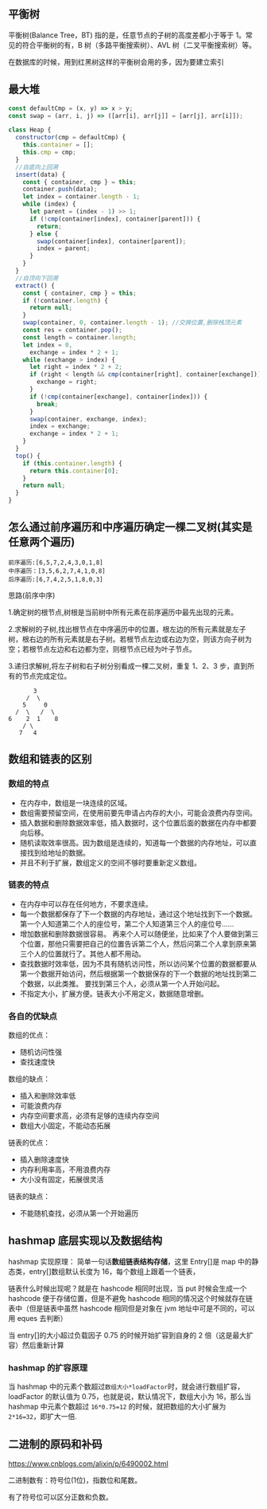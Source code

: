 ## 平衡树

平衡树(Balance Tree，BT) 指的是，任意节点的子树的高度差都小于等于 1。常见的符合平衡树的有，B 树（多路平衡搜索树）、AVL 树（二叉平衡搜索树）等。

在数据库的时候，用到红黑树这样的平衡树会用的多，因为要建立索引

## 最大堆

```js
const defaultCmp = (x, y) => x > y;
const swap = (arr, i, j) => ([arr[i], arr[j]] = [arr[j], arr[i]]);

class Heap {
  constructor(cmp = defaultCmp) {
    this.container = [];
    this.cmp = cmp;
  }
  //自底向上回溯
  insert(data) {
    const { container, cmp } = this;
    container.push(data);
    let index = container.length - 1;
    while (index) {
      let parent = (index - 1) >> 1;
      if (!cmp(container[index], container[parent])) {
        return;
      } else {
        swap(container[index], container[parent]);
        index = parent;
      }
    }
  }
  //自顶向下回溯
  extract() {
    const { container, cmp } = this;
    if (!container.length) {
      return null;
    }
    swap(container, 0, container.length - 1); //交换位置,删除栈顶元素
    const res = container.pop();
    const length = container.length;
    let index = 0,
      exchange = index * 2 + 1;
    while (exchange > index) {
      let right = index * 2 + 2;
      if (right < length && cmp(container[right], container[exchange])) {
        exchange = right;
      }
      if (!cmp(container[exchange], container[index])) {
        break;
      }
      swap(container, exchange, index);
      index = exchange;
      exchange = index * 2 + 1;
    }
  }
  top() {
    if (this.container.length) {
      return this.container[0];
    }
    return null;
  }
}
```

## 怎么通过前序遍历和中序遍历确定一棵二叉树(其实是任意两个遍历)

```
前序遍历:[6,5,7,2,4,3,0,1,8]
中序遍历：[3,5,6,2,7,4,1,0,8]
后序遍历:[6,7,4,2,5,1,8,0,3]
```

思路(前序中序)

1.确定树的根节点,树根是当前树中所有元素在前序遍历中最先出现的元素。

2.求解树的子树,找出根节点在中序遍历中的位置，根左边的所有元素就是左子树，根右边的所有元素就是右子树。若根节点左边或右边为空，则该方向子树为空；若根节点左边和右边都为空，则根节点已经为叶子节点。

3.递归求解树,将左子树和右子树分别看成一棵二叉树，重复 1、2、3 步，直到所有的节点完成定位。

```
       3
     /  \
    5     0
  /  \   /  \
6    2  1    8
    / \
   7   4
```

## 数组和链表的区别

### 数组的特点

- 在内存中，数组是一块连续的区域。
- 数组需要预留空间，在使用前要先申请占内存的大小，可能会浪费内存空间。
- 插入数据和删除数据效率低，插入数据时，这个位置后面的数据在内存中都要向后移。
- 随机读取效率很高。因为数组是连续的，知道每一个数据的内存地址，可以直接找到给地址的数据。
- 并且不利于扩展，数组定义的空间不够时要重新定义数组。

### 链表的特点

- 在内存中可以存在任何地方，不要求连续。
- 每一个数据都保存了下一个数据的内存地址，通过这个地址找到下一个数据。 第一个人知道第二个人的座位号，第二个人知道第三个人的座位号……
- 增加数据和删除数据很容易。 再来个人可以随便坐，比如来了个人要做到第三个位置，那他只需要把自己的位置告诉第二个人，然后问第二个人拿到原来第三个人的位置就行了。其他人都不用动。
- 查找数据时效率低，因为不具有随机访问性，所以访问某个位置的数据都要从第一个数据开始访问，然后根据第一个数据保存的下一个数据的地址找到第二个数据，以此类推。 要找到第三个人，必须从第一个人开始问起。
- 不指定大小，扩展方便。链表大小不用定义，数据随意增删。

### 各自的优缺点

数组的优点：

- 随机访问性强
- 查找速度快

数组的缺点：

- 插入和删除效率低
- 可能浪费内存
- 内存空间要求高，必须有足够的连续内存空间
- 数组大小固定，不能动态拓展

链表的优点：

- 插入删除速度快
- 内存利用率高，不用浪费内存
- 大小没有固定，拓展很灵活

链表的缺点：

- 不能随机查找，必须从第一个开始遍历

## hashmap 底层实现以及数据结构

hashmap 实现原理：
简单一句话**数组链表结构存储**，这里 Entry[]是 map 中的静态类，entry[]数组默认长度为 16，每个数组上跟着一个链表，

链表什么时候出现呢？就是在 hashcode 相同时出现，当 put 时候会生成一个 hashcode 便于存储位置，但是不避免 hashcode 相同的情况这个时候就存在链表中（但是链表中虽然 hashcode 相同但是对象在 jvm 地址中可是不同的，可以用 eques 去判断）

当 entry[]的大小超过负载因子 0.75 的时候开始扩容到自身的 2 倍（这是最大扩容）然后重新计算

### hashmap 的扩容原理

当 hashmap 中的元素个数超过`数组大小*loadFactor`时，就会进行数组扩容，loadFactor 的默认值为 0.75，也就是说，默认情况下，数组大小为 16，那么当 hashmap 中元素个数超过 `16*0.75=12` 的时候，就把数组的大小扩展为 `2*16=32`，即扩大一倍.


## 二进制的原码和补码

https://www.cnblogs.com/alixin/p/6490002.html

二进制数有：符号位(1位)，指数位和尾数。

有了符号位可以区分正数和负数。